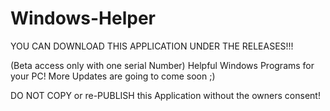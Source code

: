 # Windows-Helper

YOU CAN DOWNLOAD THIS APPLICATION UNDER THE RELEASES!!!

(Beta access only with one serial Number) Helpful Windows Programs for your PC! More Updates are going to come soon ;)

DO NOT COPY or re-PUBLISH this Application without the owners consent!
